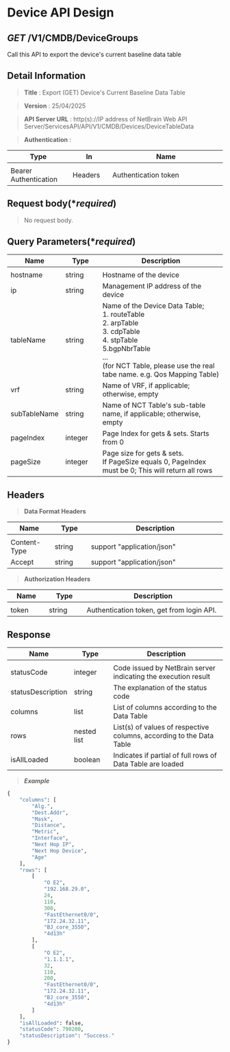 
# Device API Design

## ***GET*** /V1/CMDB/DeviceGroups
Call this API to export the device's current baseline data table

## Detail Information

> **Title** : Export (GET) Device's Current Baseline Data Table<br>

> **Version** : 25/04/2025

> **API Server URL** : http(s)://IP address of NetBrain Web API Server/ServicesAPI/API/V1/CMDB/Devices/DeviceTableData

> **Authentication** : 

|**Type**|**In**|**Name**|
|------|------|------|
|<img width=100/>|<img width=100/>|<img width=500/>|
|Bearer Authentication| Headers | Authentication token | 

## Request body(****required***)

> No request body.


## Query Parameters(****required***)

|**Name**|**Type**|**Description**|
|------|------|------|
|<img width=100/>|<img width=100/>|<img width=500/>|
| hostname | string  | Hostname of the device |
| ip | string  | Management IP address of the device |
| tableName | string  | Name of the Device Data Table; <br>1. routeTable <br>2. arpTable <br>3. cdpTable <br>4. stpTable <br>5.bgpNbrTable <br>... <br>(for NCT Table, please use the real tabe name. e.g. Qos Mapping Table)|
| vrf | string  | Name of VRF, if applicable; otherwise, empty |
| subTableName | string  | Name of NCT Table's sub-table name, if applicable; otherwise, empty |
| pageIndex | integer  | Page Index for gets & sets. Starts from 0 |
| pageSize | integer  | Page size for gets & sets. <br>If PageSize equals 0, PageIndex must be 0; This will return all rows |


## Headers

> **Data Format Headers**

|**Name**|**Type**|**Description**|
|------|------|------|
|<img width=100/>|<img width=100/>|<img width=500/>|
| Content-Type | string  | support "application/json" |
| Accept | string  | support "application/json" |

> **Authorization Headers**

|**Name**|**Type**|**Description**|
|------|------|------|
|<img width=100/>|<img width=100/>|<img width=500/>|
| token | string  | Authentication token, get from login API. |


## Response

|**Name**|**Type**|**Description**|
|------|------|------|
|<img width=100/>|<img width=100/>|<img width=500/>|
|statusCode| integer | Code issued by NetBrain server indicating the execution result  |
|statusDescription| string | The explanation of the status code |
|columns| list | List of columns according to the Data Table |
|rows| nested list | List(s) of values of respective columns, according to the Data Table |
|isAllLoaded | boolean | Indicates if partial of full rows of Data Table are loaded |

> ***Example***
```python
{
    "columns": [
        "Alg.",
        "Dest.Addr",
        "Mask",
        "Distance",
        "Metric",
        "Interface",
        "Next Hop IP",
        "Next Hop Device",
        "Age"
    ],
    "rows": [
        [
            "O E2",
            "192.168.29.0",
            24,
            110,
            300,
            "FastEthernet0/0",
            "172.24.32.11",
            "BJ_core_3550",
            "4d13h"
        ],
        [
            "O E2",
            "1.1.1.1",
            32,
            110,
            200,
            "FastEthernet0/0",
            "172.24.32.11",
            "BJ_core_3550",
            "4d13h"
        ]
    ],
    "isAllLoaded": false,
    "statusCode": 790200,
    "statusDescription": "Success."
}
```
